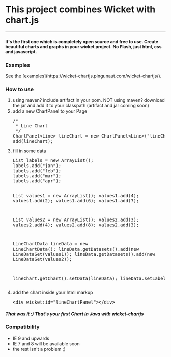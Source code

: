 <h1>This project combines Wicket with chart.js</h1>
<hr />
<h3><small>It's the first one which is completely open source and free to use.
Create beautiful charts and graphs in your wicket project. 
No Flash, just html, css and javascript.</small></h3>
<h3>Examples</h3>
See the [examples](https://wicket-chartjs.pingunaut.com/wicket-chartjs/).



<h3>How to use</h3>

<ol>
<li>using maven? include artifact in your pom.  NOT using maven? download the jar and add it to your classpath (artifact and jar coming soon)</li>
<li>add a new ChartPanel to your Page</li>
<pre>
/*
 * Line Chart
 */
ChartPanel&lt;Line&gt; lineChart = new ChartPanel&lt;Line&gt;("lineChartPanel", new Line());
add(lineChart);
</pre>

<li>fill in some data</li>
<pre>
List<String> labels = new ArrayList<String>();
labels.add("jan");
labels.add("feb");
labels.add("mar");
labels.add("apr");

List<Integer> values1 = new ArrayList<Integer>();
values1.add(4);
values1.add(2);
values1.add(6);
values1.add(7);

List<Integer> values2 = new ArrayList<Integer>();
values2.add(3);
values2.add(4);
values2.add(8);
values2.add(3);

LineChartData<LineDataSet> lineData = new LineChartData<LineDataSet>();
lineData.getDatasets().add(new LineDataSet(values1));
lineData.getDatasets().add(new LineDataSet(values2));

lineChart.getChart().setData(lineData);
lineData.setLabels(labels);
</pre>
<li>add the chart inside your html markup</li>
<pre>
&lt;div wicket:id="lineChartPanel"&gt;&lt;/div&gt;
</pre>
</ol>
<h5>That was it :) That's your first Chart in Java with wicket-chartjs</h5>

<h3>Compatibility</h3>
<ul>
<li>IE 9 and upwards</li>
<li>IE 7 and 8 will be available soon</li>
<li>the rest isn't a problem ;)</li>
<ul>
